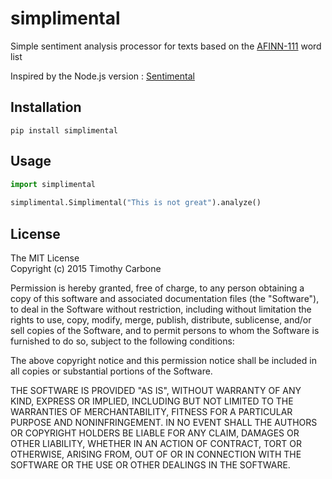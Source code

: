 # simplimental
Simple sentiment analysis processor for texts based on the [AFINN-111](http://www2.imm.dtu.dk/pubdb/views/publication_details.php?id=6010) word list

Inspired by the Node.js version : [Sentimental](https://github.com/thinkroth/Sentimental)

## Installation

```
pip install simplimental
```

## Usage
```python
import simplimental
    
simplimental.Simplimental("This is not great").analyze()
```

## License
The MIT License  
Copyright (c) 2015 Timothy Carbone



Permission is hereby granted, free of charge, to any person obtaining a copy
of this software and associated documentation files (the "Software"), to deal
in the Software without restriction, including without limitation the rights
to use, copy, modify, merge, publish, distribute, sublicense, and/or sell
copies of the Software, and to permit persons to whom the Software is
furnished to do so, subject to the following conditions:



The above copyright notice and this permission notice shall be included in
all copies or substantial portions of the Software.



THE SOFTWARE IS PROVIDED "AS IS", WITHOUT WARRANTY OF ANY KIND, EXPRESS OR
IMPLIED, INCLUDING BUT NOT LIMITED TO THE WARRANTIES OF MERCHANTABILITY,
FITNESS FOR A PARTICULAR PURPOSE AND NONINFRINGEMENT.  IN NO EVENT SHALL THE
AUTHORS OR COPYRIGHT HOLDERS BE LIABLE FOR ANY CLAIM, DAMAGES OR OTHER
LIABILITY, WHETHER IN AN ACTION OF CONTRACT, TORT OR OTHERWISE, ARISING FROM,
OUT OF OR IN CONNECTION WITH THE SOFTWARE OR THE USE OR OTHER DEALINGS IN
THE SOFTWARE.


